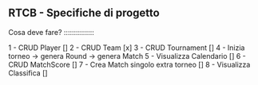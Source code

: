 RTCB - Specifiche di progetto
-----------------------------



Cosa deve fare?
:::::::::::::::


1 - CRUD Player []
2 - CRUD Team [x]
3 - CRUD Tournament []
4 - Inizia torneo -> genera Round -> genera Match
5 - Visualizza Calendario []
6 - CRUD MatchScore []
7 - Crea Match singolo extra torneo []
8 - Visualizza Classifica []
